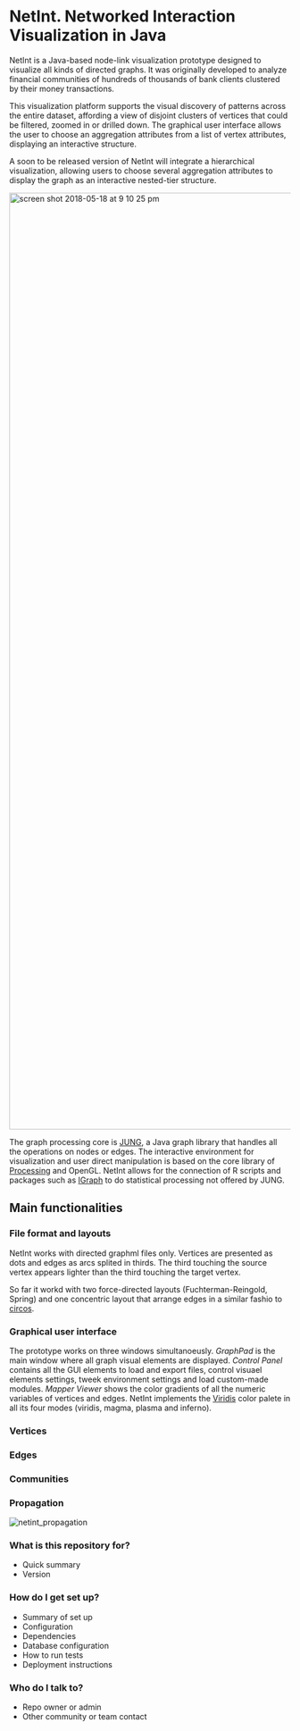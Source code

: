 # NetInt. Networked Interaction Visualization in Java #

NetInt is a Java-based node-link visualization prototype designed to visualize all kinds of directed graphs. It was originally developed to analyze financial communities of hundreds of thousands of bank clients clustered by their money transactions. 

This visualization platform supports the visual discovery of patterns across the entire dataset, affording a view of disjoint clusters of vertices that could be filtered, zoomed in or drilled down. The graphical user interface allows the user to choose an aggregation attributes from a list of vertex attributes, displaying an interactive structure.

A soon to be released version of NetInt will integrate a hierarchical visualization, allowing users to choose several aggregation attributes to display the graph as an interactive nested-tier structure. 

<img width="1678" alt="screen shot 2018-05-18 at 9 10 25 pm" src="https://user-images.githubusercontent.com/10836823/40263944-06738658-5ae0-11e8-9d5d-3297afc2ea28.png">

The graph processing core is [JUNG](http://jung.sourceforge.net/), a Java graph library that handles all the operations on nodes or edges. The interactive environment for visualization and user direct manipulation is based on the core library of [Processing](http://processing.org) and OpenGL. NetInt allows for the connection of R scripts and packages such as [IGraph](http://igraph.org/) to do statistical processing not offered by JUNG.

## Main functionalities ##

### File format and layouts ###

NetInt works with directed graphml files only. Vertices are presented as dots and edges as arcs splited in thirds. The third touching the source vertex appears lighter than the third touching the target vertex. 

So far it workd with two force-directed layouts (Fuchterman-Reingold, Spring) and one concentric layout that arrange edges in a similar fashio to [circos](http://circos.ca/).

### Graphical user interface ###

The prototype works on three windows simultanoeusly. *GraphPad* is the main window where all graph visual elements are displayed. *Control Panel* contains all the GUI elements to load and export files, control visuael elements settings, tweek environment settings and load custom-made modules. *Mapper Viewer* shows the color gradients of all the numeric variables of vertices and edges. NetInt implements the [Viridis](https://bids.github.io/colormap/) color palete in all its four modes (viridis, magma, plasma and inferno).       

### Vertices ###  

### Edges ###  

### Communities ###   

### Propagation ###

![netint_propagation](https://user-images.githubusercontent.com/10836823/40263878-a8c9782e-5ade-11e8-87fb-d1702c6c1076.png)


### What is this repository for? ###

* Quick summary
* Version

### How do I get set up? ###

* Summary of set up
* Configuration
* Dependencies
* Database configuration
* How to run tests
* Deployment instructions

### Who do I talk to? ###

* Repo owner or admin
* Other community or team contact
